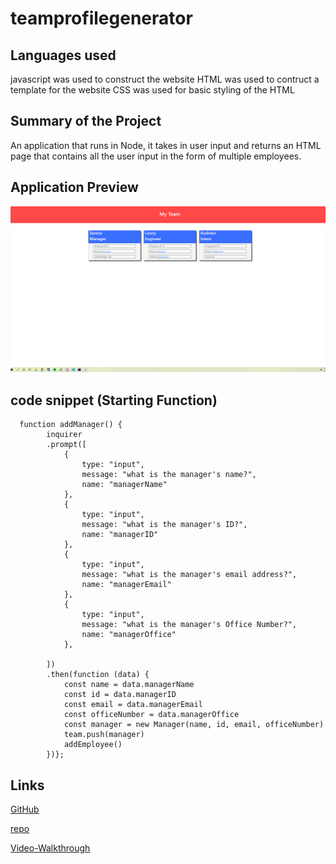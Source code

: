 # teamprofilegenerator

## Languages used
javascript was used to construct the website 
HTML was used to contruct a template for the website
CSS was used for basic styling of the HTML

## Summary of the Project
An application that runs in Node, it takes in user input and returns an HTML page that contains all the user input in the form of multiple employees.

## Application Preview
![image](preview.png)

## code snippet (Starting Function)
```
  function addManager() {
        inquirer
        .prompt([
            {
                type: "input",
                message: "what is the manager's name?",
                name: "managerName"
            },
            {
                type: "input",
                message: "what is the manager's ID?",
                name: "managerID"
            },
            {
                type: "input",
                message: "what is the manager's email address?",
                name: "managerEmail"
            },
            {
                type: "input",
                message: "what is the manager's Office Number?",
                name: "managerOffice"
            },

        ])
        .then(function (data) {
            const name = data.managerName
            const id = data.managerID
            const email = data.managerEmail
            const officeNumber = data.managerOffice 
            const manager = new Manager(name, id, email, officeNumber)
            team.push(manager)
            addEmployee()
        })};
```

## Links

[GitHub](https://github.com/SerenaChandler)

[repo](https://github.com/SerenaChandler/teamprofilegenerator)

[Video-Walkthrough](https://www.youtube.com/watch?v=UUEtONPxMzY)